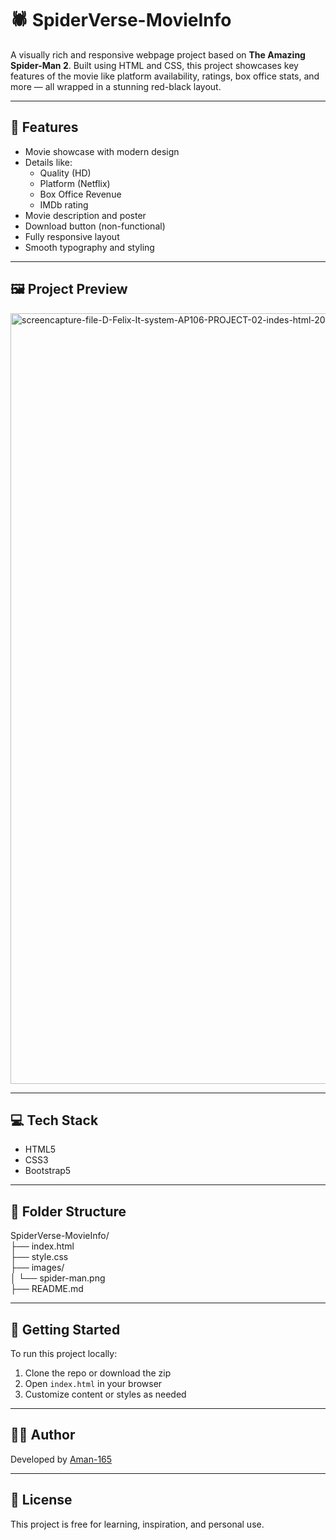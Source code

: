 # 🕷️ SpiderVerse-MovieInfo

A visually rich and responsive webpage project based on **The Amazing Spider-Man 2**. Built using HTML and CSS, this project showcases key features of the movie like platform availability, ratings, box office stats, and more — all wrapped in a stunning red-black layout.

---

## 🎯 Features

- Movie showcase with modern design
- Details like:
  - Quality (HD)
  - Platform (Netflix)
  - Box Office Revenue
  - IMDb rating
- Movie description and poster
- Download button (non-functional)
- Fully responsive layout
- Smooth typography and styling

---

## 🖼️ Project Preview

<img width="1920" height="1233" alt="screencapture-file-D-Felix-It-system-AP106-PROJECT-02-indes-html-2025-07-07-16_43_28" src="https://github.com/user-attachments/assets/340b1636-aaaf-4699-9db2-476bfa0f845a" />


---

## 💻 Tech Stack

- HTML5  
- CSS3  
- Bootstrap5

---

## 📂 Folder Structure

SpiderVerse-MovieInfo/<br>
├── index.html<br>
├── style.css<br>
├── images/<br>
│ └── spider-man.png<br>
├── README.md<br>


---

## 🚀 Getting Started

To run this project locally:

1. Clone the repo or download the zip  
2. Open `index.html` in your browser  
3. Customize content or styles as needed

---

## 👨‍💻 Author

Developed by [Aman-165](https://github.com/aman-165)

---

## 📜 License

This project is free for learning, inspiration, and personal use.


